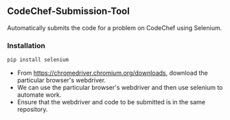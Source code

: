 ## CodeChef-Submission-Tool

Automatically submits the code for a problem on CodeChef using Selenium.

### Installation

```sh
pip install selenium
```

- From https://chromedriver.chromium.org/downloads, download the particular browser's webdriver.
- We can use the particular browser's webdriver and then use selenium to automate work.
- Ensure that the webdriver and code to be submitted is in the same repository.